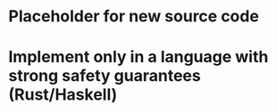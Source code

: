 # Placeholder for new source code
# Implement only in a language with strong safety guarantees (Rust/Haskell)
